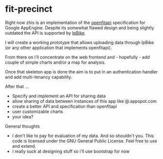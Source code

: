 fit-precinct
=============================

Right now zhis is an implementation of the [openfitapi](openfitapi.com) specification for Google AppEngine. 
Despite its somewhat flawed design and being slightly outdated the API is supported by [IpBike](http://www.iforpowell.com/cms/index.php?page=ipbike).

I will create a working prototype that allows uploading data through IpBike (or any other application that implements openfitapi).
 
From there on i'll concentrate on the web frontend and - hopefully - add couple of simple charts and/or a map for analysis.

Once that skeleton app is done the aim is to put in an authentication handler and add multi-tenancy capability.

After that ...

 - Specify and implement an API for sharing data
 - allow sharing of data between instances of this app like <username>@<appinstancename>.appspot.com
 - create a better API and specification than openfitapi
 - user customizable charts
 - your idea?
 
General thoughts

 - I don't like to pay for evaluation of my data. And so shouldn't you. This code is licensed under the GNU General Public License. Feel free to use and extend.
 - I really suck at designing stuff so i'll use bootstrap for now
 
